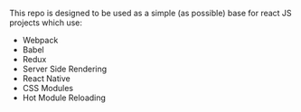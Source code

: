 This repo is designed to be used as a simple (as possible) base for react JS projects which use:
* Webpack
* Babel
* Redux
* Server Side Rendering
* React Native
* CSS Modules
* Hot Module Reloading